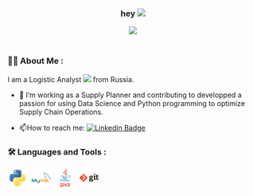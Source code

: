 <div id="header" align="center">

<h3>
  hey
  <img src="https://media.giphy.com/media/hvRJCLFzcasrR4ia7z/giphy.gif" width="30px"/>
</h3>
</div>
<div id="header" align="center">
  <img src="https://media.giphy.com/media/fCk3cneTD6TKklSOcf/giphy.gif" width="100"/>
</div>
<div id="header" align="center">
<img src="https://komarev.com/ghpvc/?username=AlexChin-dev&style=flat-square&color=blue" alt=""/>
</div>  


### :man_technologist: About Me : 
I am a Logistic Analyst <img src="https://media.giphy.com/media/WUlplcMpOCEmTGBtBW/giphy.gif" width="30"> from Russia. 

- :telescope: I’m working as a Supply Planner and contributing to developped a passion for using Data Science and Python programming to optimize Supply Chain Operations.

- :mailbox:How to reach me: [![Linkedin Badge](https://img.shields.io/badge/-kakbar-blue?style=flat&logo=Linkedin&logoColor=white)](postnikovalexander)

### :hammer_and_wrench: Languages and Tools :
<div>
  <img src="https://github.com/devicons/devicon/blob/master/icons/python/python-original.svg"  title="Java" alt="Java" width="40" height="40"/>&nbsp;
  <img src="https://github.com/devicons/devicon/blob/master/icons/mysql/mysql-original-wordmark.svg" title="MySQL"  alt="MySQL" width="40" height="40"/>&nbsp;
  <img src="https://github.com/devicons/devicon/blob/master/icons/java/java-original-wordmark.svg" title="Java" alt="Java" width="40" height="40"/>&nbsp;
  <img src="https://github.com/devicons/devicon/blob/master/icons/git/git-original-wordmark.svg" title="Git" **alt="Git" width="40" height="40"/>
</div>
